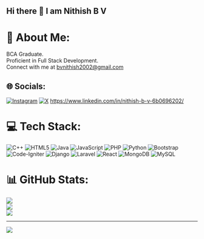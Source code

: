 ## Hi there 👋 I am Nithish B V

# 💫 About Me:
BCA Graduate.<br>
Proficient in Full Stack Development.<br>
Connect with me at bvnithish2002@gmail.com <br>


## 🌐 Socials:
[![Instagram](https://img.shields.io/badge/Instagram-%23E4405F.svg?logo=Instagram&logoColor=white)](https://instagram.com/__nithishgowda__)  [![X](https://img.shields.io/badge/X-black.svg?logo=X&logoColor=white)](https://x.com/NITHISH_GOWDA_) https://www.linkedin.com/in/nithish-b-v-6b0696202/

# 💻 Tech Stack:
![C++](https://img.shields.io/badge/c++-%2300599C.svg?style=flat-square&logo=c%2B%2B&logoColor=white) ![HTML5](https://img.shields.io/badge/html5-%23E34F26.svg?style=flat-square&logo=html5&logoColor=white) ![Java](https://img.shields.io/badge/java-%23ED8B00.svg?style=flat-square&logo=openjdk&logoColor=white) ![JavaScript](https://img.shields.io/badge/javascript-%23323330.svg?style=flat-square&logo=javascript&logoColor=%23F7DF1E) ![PHP](https://img.shields.io/badge/php-%23777BB4.svg?style=flat-square&logo=php&logoColor=white) ![Python](https://img.shields.io/badge/python-3670A0?style=flat-square&logo=python&logoColor=ffdd54) ![Bootstrap](https://img.shields.io/badge/bootstrap-%238511FA.svg?style=flat-square&logo=bootstrap&logoColor=white) ![Code-Igniter](https://img.shields.io/badge/CodeIgniter-%23EF4223.svg?style=flat-square&logo=codeIgniter&logoColor=white) ![Django](https://img.shields.io/badge/django-%23092E20.svg?style=flat-square&logo=django&logoColor=white) ![Laravel](https://img.shields.io/badge/laravel-%23FF2D20.svg?style=flat-square&logo=laravel&logoColor=white) ![React](https://img.shields.io/badge/react-%2320232a.svg?style=flat-square&logo=react&logoColor=%2361DAFB) ![MongoDB](https://img.shields.io/badge/MongoDB-%234ea94b.svg?style=flat-square&logo=mongodb&logoColor=white) ![MySQL](https://img.shields.io/badge/mysql-4479A1.svg?style=flat-square&logo=mysql&logoColor=white)
# 📊 GitHub Stats:
![](https://github-readme-stats.vercel.app/api?username=NITHISHBV&theme=transparent&hide_border=false&include_all_commits=true&count_private=false)<br/>
![](https://github-readme-streak-stats.herokuapp.com/?user=NITHISHBV&theme=transparent&hide_border=false)<br/>
![](https://github-readme-stats.vercel.app/api/top-langs/?username=NITHISHBV&theme=transparent&hide_border=false&include_all_commits=true&count_private=false&layout=compact)

---
[![](https://visitcount.itsvg.in/api?id=NITHISHBV&icon=0&color=0)](https://visitcount.itsvg.in)

